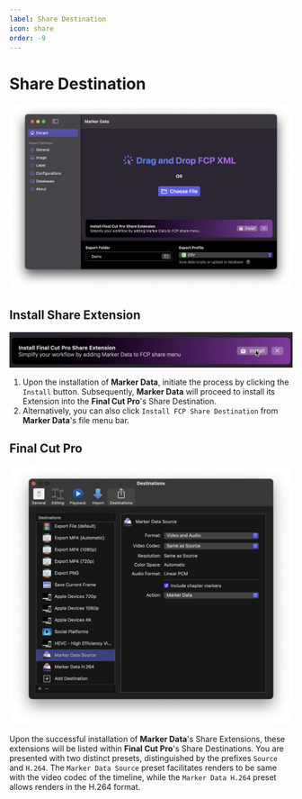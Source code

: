 ```yaml
---
label: Share Destination
icon: share
order: -9
---
```

# Share Destination

![Share Destination](/assets/md-main.png)

## Install Share Extension

![Share Extension Installation](/assets/md-share-destination-01.gif)

1. Upon the installation of **Marker Data**, initiate the process by clicking the `Install` button. Subsequently, **Marker Data** will proceed to install its Extension into the **Final Cut Pro**'s Share Destination.
2. Alternatively, you can also click `Install FCP Share Destination` from **Marker Data**'s file menu bar.

## Final Cut Pro

![Share Destination](/assets/md-share-destination-02.png)

Upon the successful installation of **Marker Data**'s Share Extensions, these extensions will be listed within **Final Cut Pro**'s Share Destinations. You are presented with two distinct presets, distinguished by the prefixes `Source` and `H.264`. The `Marker Data Source` preset facilitates renders to be same with the video codec of the timeline, while the `Marker Data H.264` preset allows renders in the H.264 format.
